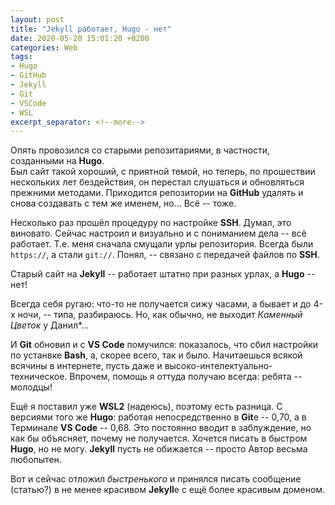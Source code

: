 ```yaml
---
layout: post  
title: "Jekyll работает, Hugo - нет"  
date: 2020-05-20 15:01:20 +0200
categories: Web
tags: 
- Hugo
- GitHub
- Jekyll
- Git
- VSCode
- WSL
excerpt_separator: <!--more-->
---
```



Опять провозился со старыми репозитариями, в частности, созданными на **Hugo**.  
Был сайт такой хороший, с приятной темой, но теперь, по прошествии нескольких лет бездействия, он перестал слушаться и обновляться прежними методами. Приходится репозитории на **GitHub** удалять и снова создавать с тем же именем, но... Всё -- тоже.  

Несколько раз прошёл процедуру по настройке **SSH**. Думал, это виновато. Сейчас настроил и визуально и с пониманием дела -- всё работает. Т.е. меня сначала смущали урлы репозитория. Всегда были `https://`, а стали `git://`. Понял, -- связано с передачей файлов по **SSH**.  
<!--more-->
Старый сайт на **Jekyll** -- работает штатно при разных урлах, а **Hugo** -- нет!  

Всегда себя ругаю: что-то не получается сижу часами, а бывает и до 4-х ночи, -- типа, разбираюсь.  Но, как обычно, не выходит *Каменный Цветок* у Данил*...  

И **Git** обновил и с **VS Code** помучился: показалось, что сбил настройки по устанвке **Bash**, а, скорее всего, так и было. Начитаешься всякой всячины в интернете, пусть даже и высоко-интелектуально-техническое. Впрочем, помощь я оттуда получаю всегда: ребята -- молодцы!  

Ещё я поставил уже **WSL2** (надеюсь), поэтому есть разница. С версиями того же **Hugo**: работая непосредственно в **Git**e -- 0,70, а в Терминале **VS Code** -- 0,68. Это постоянно вводит в заблуждение, но как бы объясняет, почему не получается.  Хочется писать в быстром **Hugo**, но не могу. **Jekyll** пусть не обижается -- просто Автор весьма любопытен.

Вот и сейчас отложил *быстренького* и принялся писать сообщение (статью?) в не менее красивом **Jekyll**e с ещё более красивым доменом.  
